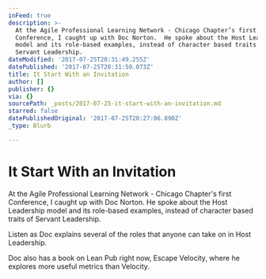 ```yaml
---
inFeed: true
description: >-
  At the Agile Professional Learning Network - Chicago Chapter’s first
  Conference, I caught up with Doc Norton.  He spoke about the Host Leadership
  model and its role-based examples, instead of character based traits of
  Servant Leadership.  
dateModified: '2017-07-25T20:31:49.255Z'
datePublished: '2017-07-25T20:31:50.073Z'
title: It Start With an Invitation
author: []
publisher: {}
via: {}
sourcePath: _posts/2017-07-25-it-start-with-an-invitation.md
starred: false
datePublishedOriginal: '2017-07-25T20:27:06.890Z'
_type: Blurb

---
```

# It Start With an Invitation

At the Agile Professional Learning Network - Chicago Chapter's first Conference, I caught up with Doc Norton. He spoke about the Host Leadership model and its role-based examples, instead of character based traits of Servant Leadership. 

Listen as Doc explains several of the roles that anyone can take on in Host Leadership.

Doc also has a book on Lean Pub right now, Escape Velocity, where he explores more useful metrics than Velocity.